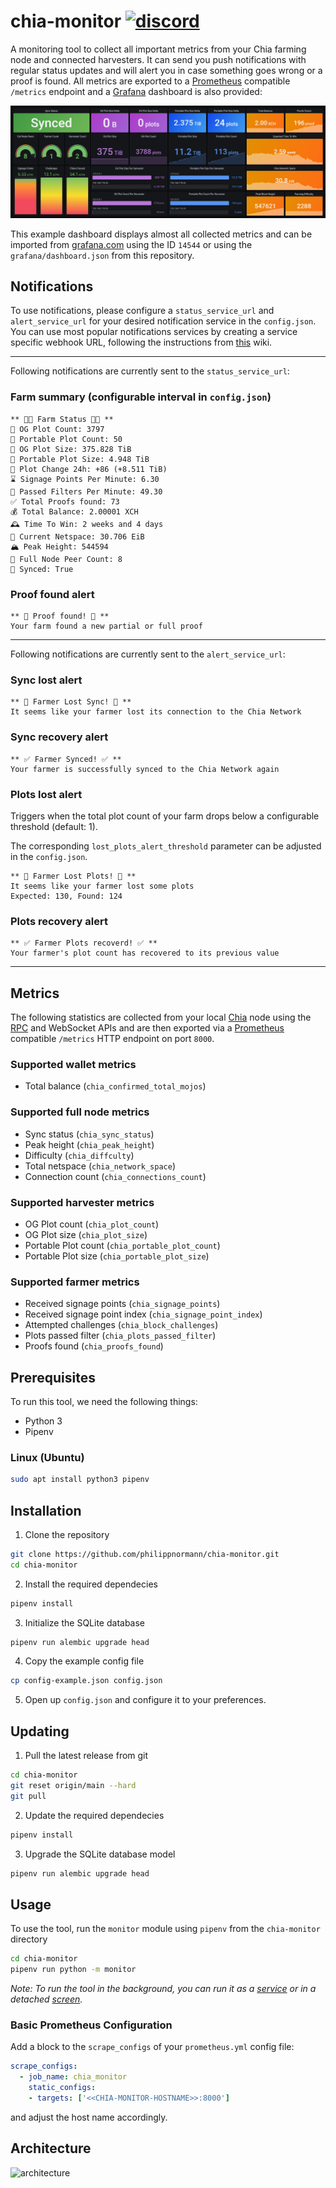 # chia-monitor [![discord](https://img.shields.io/discord/845771315118080020.svg?label=&logo=discord&logoColor=ffffff&color=7389D8&labelColor=6A7EC2)](https://discord.gg/K5KyD9mXDh)

A monitoring tool to collect all important metrics from your Chia farming node and connected harvesters. It can send you push notifications with regular status updates and will alert you in case something goes wrong or a proof is found. All metrics are exported to a [Prometheus](https://prometheus.io) compatible `/metrics` endpoint and a [Grafana](https://grafana.com/) dashboard is also provided:

![grafana](.readme/grafana.png)

This example dashboard displays almost all collected metrics and can be imported from [grafana.com](https://grafana.com/grafana/dashboards/14544) using the ID `14544` or using the `grafana/dashboard.json` from this repository.

## Notifications
To use notifications, please configure a `status_service_url` and `alert_service_url` for your desired notification service in the `config.json`. You can use most popular notifications services by creating a service specific webhook URL, following the instructions from [this](https://github.com/caronc/apprise/wiki) wiki.

---
Following notifications are currently sent to the `status_service_url`:

### Farm summary (configurable interval in `config.json`)
```
** 👨‍🌾 Farm Status 👩‍🌾 **
🌾 OG Plot Count: 3797
🌾 Portable Plot Count: 50
🧺 OG Plot Size: 375.828 TiB
🧺 Portable Plot Size: 4.948 TiB
🚜 Plot Change 24h: +86 (+8.511 TiB)
⌛️ Signage Points Per Minute: 6.30
🔎 Passed Filters Per Minute: 49.30
✅ Total Proofs found: 73
💰 Total Balance: 2.00001 XCH
🕰️ Time To Win: 2 weeks and 4 days
💾 Current Netspace: 30.706 EiB
🏔️ Peak Height: 544594
📶 Full Node Peer Count: 8
🔄 Synced: True
```
### Proof found alert
```
** 🤑 Proof found! 🤑 **
Your farm found a new partial or full proof
```
---
Following notifications are currently sent to the `alert_service_url`:

### Sync lost alert
```
** 🚨 Farmer Lost Sync! 🚨 **
It seems like your farmer lost its connection to the Chia Network
```
### Sync recovery alert
```
** ✅ Farmer Synced! ✅ **
Your farmer is successfully synced to the Chia Network again
```
### Plots lost alert
Triggers when the total plot count of your farm drops below a configurable threshold (default: 1).

The corresponding `lost_plots_alert_threshold` parameter can be adjusted in the `config.json`.
```
** 🚨 Farmer Lost Plots! 🚨 **
It seems like your farmer lost some plots
Expected: 130, Found: 124
```
### Plots recovery alert
```
** ✅ Farmer Plots recoverd! ✅ **
Your farmer's plot count has recovered to its previous value
```
---
## Metrics
The following statistics are collected from your local [Chia](https://chia.net) node using the [RPC](https://github.com/Chia-Network/chia-blockchain/wiki/RPC-Interfaces) and WebSocket APIs and are then exported via a [Prometheus](https://prometheus.io) compatible `/metrics` HTTP endpoint on port `8000`.

### Supported wallet metrics
- Total balance (`chia_confirmed_total_mojos`)

### Supported full node metrics
- Sync status (`chia_sync_status`)
- Peak height (`chia_peak_height`)
- Difficulty (`chia_diffculty`)
- Total netspace (`chia_network_space`)
- Connection count (`chia_connections_count`)

### Supported harvester metrics
- OG Plot count (`chia_plot_count`)
- OG Plot size (`chia_plot_size`)
- Portable Plot count (`chia_portable_plot_count`)
- Portable Plot size (`chia_portable_plot_size`)

### Supported farmer metrics
- Received signage points (`chia_signage_points`)
- Received signage point index (`chia_signage_point_index`)
- Attempted challenges (`chia_block_challenges`)
- Plots passed filter (`chia_plots_passed_filter`)
- Proofs found (`chia_proofs_found`)

## Prerequisites
To run this tool, we need the following things:
- Python 3
- Pipenv

### Linux (Ubuntu)
```bash
sudo apt install python3 pipenv
```
## Installation
1. Clone the repository
```bash
git clone https://github.com/philippnormann/chia-monitor.git
cd chia-monitor
```
2. Install the required dependecies
```bash
pipenv install 
```
3. Initialize the SQLite database
```bash
pipenv run alembic upgrade head
```
4. Copy the example config file
```bash
cp config-example.json config.json
```
5. Open up `config.json` and configure it to your preferences.

## Updating
1. Pull the latest release from git
```bash
cd chia-monitor
git reset origin/main --hard
git pull
```
2. Update the required dependecies
```bash
pipenv install
```
3. Upgrade the SQLite database model
```bash
pipenv run alembic upgrade head
```
## Usage
To use the tool, run the `monitor` module using `pipenv` from the `chia-monitor` directory
```bash
cd chia-monitor
pipenv run python -m monitor
```
_Note: To run the tool in the background, you can run it as a [service](https://wiki.archlinux.org/title/systemd#Writing_unit_files) or in a detached [screen](https://wiki.archlinux.org/title/GNU_Screen)._

### Basic Prometheus Configuration
Add a block to the `scrape_configs` of your `prometheus.yml` config file:
```yaml
scrape_configs:
  - job_name: chia_monitor
    static_configs:
    - targets: ['<<CHIA-MONITOR-HOSTNAME>>:8000']
```
and adjust the host name accordingly.

## Architecture
![architecture](.readme/architecture.svg)